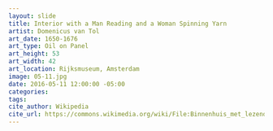 ```yaml
---
layout: slide
title: Interior with a Man Reading and a Woman Spinning Yarn
artist: Domenicus van Tol
art_date: 1650-1676
art_type: Oil on Panel
art_height: 53
art_width: 42
art_location: Rijksmuseum, Amsterdam
image: 05-11.jpg
date: 2016-05-11 12:00:00 -05:00
categories:
tags:
cite_author: Wikipedia
cite_url: https://commons.wikimedia.org/wiki/File:Binnenhuis_met_lezende_man_en_haspelende_vrouw_Rijksmuseum_SK-A-2341.jpeg
---
```

